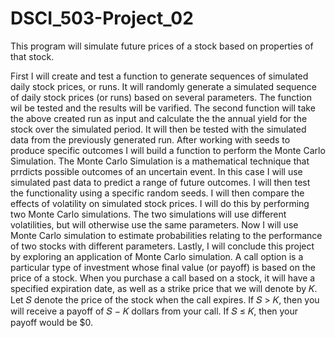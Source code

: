 # DSCI_503-Project_02
This program will simulate future prices of a stock based on properties of that stock.

  First I will create and test a function to generate sequences of simulated daily stock prices, or runs.  It will randomly generate a simulated sequence of daily stock prices (or runs) based on several parameters.  The function wil be tested and the results will be varified.
  The second function will take the above created run as input and calculate the the annual yield for the stock over the simulated period.  It will then be tested with the simulated data from the previously generated run.
  After working with seeds to produce specific outcomes I will build a function to perform the Monte Carlo Simulation.  The Monte Carlo Simulation is a mathematical technique that prrdicts possible outcomes of an uncertain event.  In this case I will use simulated past data to predict a range of future outcomes.  I will then test the functionality using a specific random seeds.
  I will then compare the effects of volatility on simulated stock prices. I will do this by performing two Monte Carlo simulations. The two simulations will use different volatilities, but will otherwise use the same parameters. Now I will use Monte Carlo simulation to estimate probabilities relating to the performance of two stocks with different parameters.
  Lastly, I will conclude this project by exploring an application of Monte Carlo simulation. A call option is a particular type of investment whose final value (or payoff) is based on the price of a stock. When you purchase a call based on a stock, it will have a specified expiration date, as well as a strike price that we will denote by 𝐾. Let 𝑆 denote the price of the stock when the call expires. If 𝑆 > 𝐾, then you will receive a payoff of 𝑆 − 𝐾 dollars from your call. If 𝑆 ≤ 𝐾, then your payoff would be $0.
